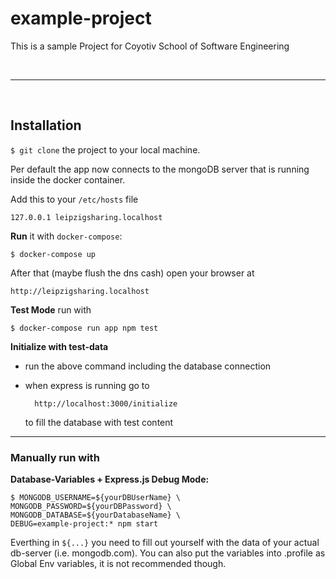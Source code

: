 # example-project

This is a sample Project for Coyotiv School of Software Engineering

<br>

---

<br>

## Installation

`$ git clone` the project to your local machine.

Per default the app now connects to the mongoDB server that is running inside the docker container.

Add this to your `/etc/hosts` file

    127.0.0.1 leipzigsharing.localhost

**Run** it with `docker-compose`:

    $ docker-compose up

After that (maybe flush the dns cash) open your browser at

    http://leipzigsharing.localhost

**Test Mode** run with

    $ docker-compose run app npm test

**Initialize with test-data**

- run the above command including the database connection
- when express is running go to

        http://localhost:3000/initialize

  to fill the database with test content

---

### Manually run with

**Database-Variables + Express.js Debug Mode:**

    $ MONGODB_USERNAME=${yourDBUserName} \
    MONGODB_PASSWORD=${yourDBPassword} \
    MONGODB_DATABASE=${yourDatabaseName} \
    DEBUG=example-project:* npm start

Everthing in `${...}` you need to fill out yourself with the data of your actual db-server (i.e. mongodb.com).
You can also put the variables into .profile as Global Env variables, it is not recommended though.
